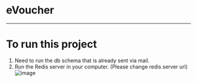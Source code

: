 # eVoucher
-----


# To run this project
 1. Need to run the db schema that is already sent via mail.
 2. Run the Redis server in your computer. (Please change redis server url)
    ![image](https://user-images.githubusercontent.com/39156779/159754519-04d3dbff-3e6d-4a37-891e-88ef09453b1f.png)

 
 
